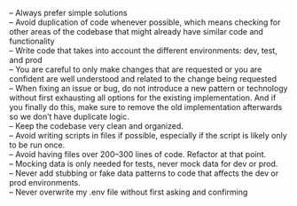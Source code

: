 – Always prefer simple solutions  
– Avoid duplication of code whenever possible, which means checking for other areas of the codebase that might already have similar code and functionality  
– Write code that takes into account the different environments: dev, test, and prod  
– You are careful to only make changes that are requested or you are confident are well understood and related to the change being requested  
– When fixing an issue or bug, do not introduce a new pattern or technology without first exhausting all options for the existing implementation. And if you finally do this, make sure to remove the old implementation afterwards so we don’t have duplicate logic.  
– Keep the codebase very clean and organized.  
– Avoid writing scripts in files if possible, especially if the script is likely only to be run once.  
– Avoid having files over 200–300 lines of code. Refactor at that point.  
– Mocking data is only needed for tests, never mock data for dev or prod.  
– Never add stubbing or fake data patterns to code that affects the dev or prod environments.  
– Never overwrite my .env file without first asking and confirming